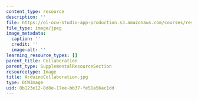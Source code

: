 ```yaml
---
content_type: resource
description: ''
file: https://ol-ocw-studio-app-production.s3.amazonaws.com/courses/res-3-002-collaborative-design-and-creative-expression-with-arduino-microcontrollers-january-iap-2017/8b123e128d8e17eebb37fe51a56ac1dd_ArduinoCollaboration.jpg
file_type: image/jpeg
image_metadata:
  caption: ''
  credit: ''
  image-alt: ''
learning_resource_types: []
parent_title: Collaboration
parent_type: SupplementalResourceSection
resourcetype: Image
title: ArduinoCollaboration.jpg
type: OCWImage
uid: 8b123e12-8d8e-17ee-bb37-fe51a56ac1dd
---
```

